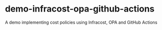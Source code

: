 # demo-infracost-opa-github-actions
A demo implementing cost policies using Infracost, OPA and GitHub Actions
